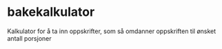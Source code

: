 # bakekalkulator
Kalkulator for å ta inn oppskrifter, som så omdanner oppskriften til ønsket antall porsjoner
